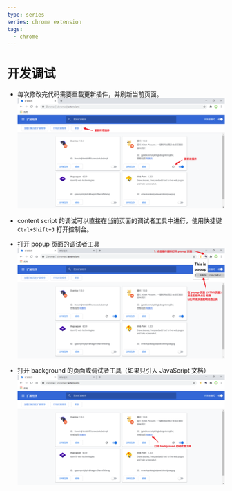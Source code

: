 ```yaml
---
type: series
series: chrome extension
tags:
  - chrome
---
```


# 开发调试
* 每次修改完代码需要重载更新插件，并刷新当前页面。
![更新插件](./_v_images/20201014164637813_6132.png)


* content script 的调试可以直接在当前页面的调试者工具中进行，使用快捷键 `Ctrl+Shift+J` 打开控制台。

* 打开 popup 页面的调试者工具
![popup 调试者工具](./_v_images/20201014165212900_14238.png)

* 打开  background 的页面或调试者工具（如果只引入 JavaScript 文档）
![background 调试者工具](./_v_images/20201014165348789_1519.png)
